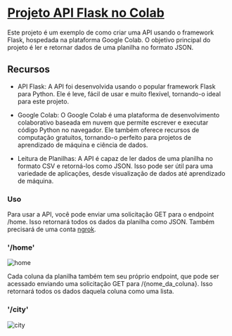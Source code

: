 # [Projeto API Flask no Colab](https://colab.research.google.com/drive/1D1nxlZY7VuYu0VJ-_xHNB7GaKh56MWTh?usp=sharing)
Este projeto é um exemplo de como criar uma API usando o framework Flask, hospedada na plataforma Google Colab. O objetivo principal do projeto é ler e retornar dados de uma planilha no formato JSON.

## Recursos
- API Flask: A API foi desenvolvida usando o popular framework Flask para Python. Ele é leve, fácil de usar e muito flexível, tornando-o ideal para este projeto.

- Google Colab: O Google Colab é uma plataforma de desenvolvimento colaborativo baseada em nuvem que permite escrever e executar código Python no navegador. Ele também oferece recursos de computação gratuitos, tornando-o perfeito para projetos de aprendizado de máquina e ciência de dados.

- Leitura de Planilhas: A API é capaz de ler dados de uma planilha no formato CSV e retorná-los como JSON. Isso pode ser útil para uma variedade de aplicações, desde visualização de dados até aprendizado de máquina.

### Uso
Para usar a API, você pode enviar uma solicitação GET para o endpoint /home. Isso retornará todos os dados da planilha como JSON. Também precisará de uma conta [ngrok](https://ngrok.com/).

### '/home'
![home](https://github.com/CharlieCidral/FastAPI-com-Flask-no-ambiente-COLAB/assets/69029099/047c0472-2c9e-4a4c-8f1f-3db1feca6560)

Cada coluna da planilha também tem seu próprio endpoint, que pode ser acessado enviando uma solicitação GET para /{nome_da_coluna}. Isso retornará todos os dados daquela coluna como uma lista.

### '/city'
![city](https://github.com/CharlieCidral/FastAPI-com-Flask-no-ambiente-COLAB/assets/69029099/e9746022-dadb-4998-bcea-ffb72ca967b9)
